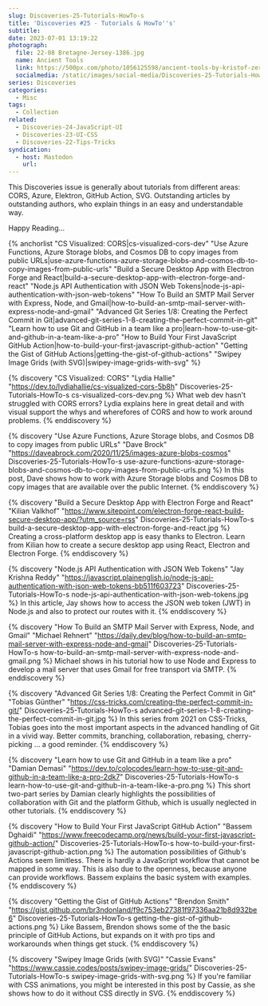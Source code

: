 ```yaml
---
slug: Discoveries-25-Tutorials-HowTo-s
title: 'Discoveries #25 - Tutorials & HowTo''s'
subtitle:
date: 2023-07-01 13:19:22
photograph:
  file: 22-08 Bretagne-Jersey-1386.jpg
  name: Ancient Tools
  link: https://500px.com/photo/1056125598/ancient-tools-by-kristof-zerbe
  socialmedia: /static/images/social-media/Discoveries-25-Tutorials-HowTo-s.png
series: Discoveries
categories:
  - Misc
tags:
  - Collection
related:
  - Discoveries-24-JavaScript-UI
  - Discoveries-23-UI-CSS
  - Discoveries-22-Tips-Tricks
syndication:
  - host: Mastodon
    url: 
---
```


This Discoveries issue is generally about tutorials from different areas: CORS, Azure, Elektron, GitHub Action, SVG. Outstanding articles by outstanding authors, who explain things in an easy and understandable way.

Happy Reading...

{% anchorlist 
  "CS Visualized: CORS|cs-visualized-cors-dev"
  "Use Azure Functions, Azure Storage blobs, and Cosmos DB to copy images from public URLs|use-azure-functions-azure-storage-blobs-and-cosmos-db-to-copy-images-from-public-urls"
  "Build a Secure Desktop App with Electron Forge and React|build-a-secure-desktop-app-with-electron-forge-and-react"
  "Node.js API Authentication with JSON Web Tokens|node-js-api-authentication-with-json-web-tokens"
  "How To Build an SMTP Mail Server with Express, Node, and Gmail|how-to-build-an-smtp-mail-server-with-express-node-and-gmail"
  "Advanced Git Series 1/8: Creating the Perfect Commit in Git|advanced-git-series-1-8-creating-the-perfect-commit-in-git"
  "Learn how to use Git and GitHub in a team like a pro|learn-how-to-use-git-and-github-in-a-team-like-a-pro"
  "How to Build Your First JavaScript GitHub Action|how-to-build-your-first-javascript-github-action"
  "Getting the Gist of GitHub Actions|getting-the-gist-of-github-actions"
  "Swipey Image Grids (with SVG)|swipey-image-grids-with-svg"
%}

<!-- more -->

{% discovery "CS Visualized: CORS" "Lydia Hallie" "https://dev.to/lydiahallie/cs-visualized-cors-5b8h" Discoveries-25-Tutorials-HowTo-s cs-visualized-cors-dev.png %}
What web dev hasn&#39;t struggled with CORS errors? Lydia explains here in great detail and with visual support the whys and wherefores of CORS and how to work around problems.
{% enddiscovery %}

{% discovery "Use Azure Functions, Azure Storage blobs, and Cosmos DB to copy images from public URLs" "Dave Brock" "https://daveabrock.com/2020/11/25/images-azure-blobs-cosmos" Discoveries-25-Tutorials-HowTo-s use-azure-functions-azure-storage-blobs-and-cosmos-db-to-copy-images-from-public-urls.png %}
In this post, Dave shows how to work with Azure Storage blobs and Cosmos DB to copy images that are available over the public Internet.
{% enddiscovery %}

{% discovery "Build a Secure Desktop App with Electron Forge and React" "Kilian Valkhof" "https://www.sitepoint.com/electron-forge-react-build-secure-desktop-app/?utm_source=rss" Discoveries-25-Tutorials-HowTo-s build-a-secure-desktop-app-with-electron-forge-and-react.jpg %}
Creating a cross-platform desktop app is easy thanks to Electron. Learn from Kilian how to create a secure desktop app using React, Electron and Electron Forge.
{% enddiscovery %}

{% discovery "Node.js API Authentication with JSON Web Tokens" "Jay Krishna Reddy" "https://javascript.plainenglish.io/node-js-api-authentication-with-json-web-tokens-bb511f603723" Discoveries-25-Tutorials-HowTo-s node-js-api-authentication-with-json-web-tokens.jpg %}
In this article, Jay shows how to access the JSON web token (JWT) in Node.js and also to protect our routes with it.
{% enddiscovery %}

{% discovery "How To Build an SMTP Mail Server with Express, Node, and Gmail" "Michael Rehnert" "https://daily.dev/blog/how-to-build-an-smtp-mail-server-with-express-node-and-gmail" Discoveries-25-Tutorials-HowTo-s how-to-build-an-smtp-mail-server-with-express-node-and-gmail.png %}
Michael shows in his tutorial how to use Node and Express to develop a mail server that uses Gmail for free transport via SMTP.
{% enddiscovery %}

{% discovery "Advanced Git Series 1/8: Creating the Perfect Commit in Git" "Tobias Günther" "https://css-tricks.com/creating-the-perfect-commit-in-git/" Discoveries-25-Tutorials-HowTo-s advanced-git-series-1-8-creating-the-perfect-commit-in-git.jpg %}
In this series from 2021 on CSS-Tricks, Tobias goes into the most important aspects in the advanced handling of Git in a vivid way. Better commits, branching, collaboration, rebasing, cherry-picking ... a good reminder.
{% enddiscovery %}

{% discovery "Learn how to use Git and GitHub in a team like a pro" "Damian Demasi" "https://dev.to/colocodes/learn-how-to-use-git-and-github-in-a-team-like-a-pro-2dk7" Discoveries-25-Tutorials-HowTo-s learn-how-to-use-git-and-github-in-a-team-like-a-pro.png %}
This short two-part series by Damian clearly highlights the possibilities of collaboration with Git and the platform Github, which is usually neglected in other tutorials.
{% enddiscovery %}

{% discovery "How to Build Your First JavaScript GitHub Action" "Bassem Dghaidi" "https://www.freecodecamp.org/news/build-your-first-javascript-github-action/" Discoveries-25-Tutorials-HowTo-s how-to-build-your-first-javascript-github-action.png %}
The automation possibilities of Github&#39;s Actions seem limitless. There is hardly a JavaScript workflow that cannot be mapped in some way. This is also due to the openness, because anyone can provide workflows. Bassem explains the basic system with examples.
{% enddiscovery %}

{% discovery "Getting the Gist of GitHub Actions" "Brendon Smith" "https://gist.github.com/br3ndonland/f9c753eb27381f97336aa21b8d932be6" Discoveries-25-Tutorials-HowTo-s getting-the-gist-of-github-actions.png %}
Like Bassem, Brendon shows some of the the basic principle of GitHub Actions, but expands on it with pro tips and workarounds when things get stuck.
{% enddiscovery %}

{% discovery "Swipey Image Grids (with SVG)" "Cassie Evans" "https://www.cassie.codes/posts/swipey-image-grids/" Discoveries-25-Tutorials-HowTo-s swipey-image-grids-with-svg.png %}
If you&#39;re familiar with CSS animations, you might be interested in this post by Cassie, as she shows how to do it without CSS directly in SVG.
{% enddiscovery %}
